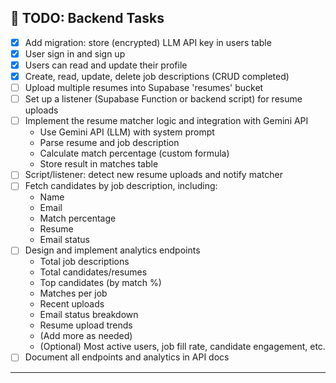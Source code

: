 ## 🚧 TODO: Backend Tasks

- [x] Add migration: store (encrypted) LLM API key in users table
- [x] User sign in and sign up
- [x] Users can read and update their profile
- [x] Create, read, update, delete job descriptions (CRUD completed)
- [ ] Upload multiple resumes into Supabase 'resumes' bucket
- [ ] Set up a listener (Supabase Function or backend script) for resume uploads
- [ ] Implement the resume matcher logic and integration with Gemini API
  - Use Gemini API (LLM) with system prompt
  - Parse resume and job description
  - Calculate match percentage (custom formula)
  - Store result in matches table
- [ ] Script/listener: detect new resume uploads and notify matcher
- [ ] Fetch candidates by job description, including:
  - Name
  - Email
  - Match percentage
  - Resume
  - Email status
- [ ] Design and implement analytics endpoints
  - Total job descriptions
  - Total candidates/resumes
  - Top candidates (by match %)
  - Matches per job
  - Recent uploads
  - Email status breakdown
  - Resume upload trends
  - (Add more as needed)
  - (Optional) Most active users, job fill rate, candidate engagement, etc.
- [ ] Document all endpoints and analytics in API docs

---
